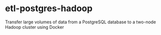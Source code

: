 # etl-postgres-hadoop
Transfer large volumes of data from a PostgreSQL database to a two-node Hadoop cluster using Docker

